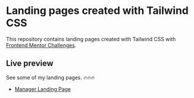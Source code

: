 # Landing pages created with Tailwind CSS

This repository contains landing pages created with Tailwind CSS with [Frontend Mentor Challenges](https://www.frontendmentor.io/challenges).

## Live preview

See some of my landing pages. 🔥🔥🔥

- [Manager Landing Page](https://yovani-morales.github.io/landing-pages-tailwind/manage-landing-page/)